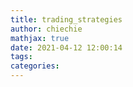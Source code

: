 ```yaml
---
title: trading_strategies
author: chiechie
mathjax: true
date: 2021-04-12 12:00:14
tags:
categories:
---
```

